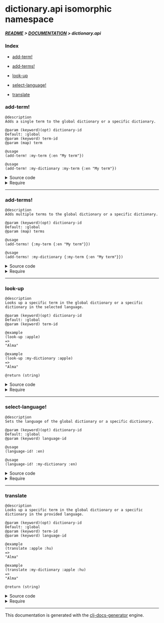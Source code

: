 
# dictionary.api isomorphic namespace

##### [README](../../../README.md) > [DOCUMENTATION](../../COVER.md) > dictionary.api

### Index

- [add-term!](#add-term)

- [add-terms!](#add-terms)

- [look-up](#look-up)

- [select-language!](#select-language)

- [translate](#translate)

### add-term!

```
@description
Adds a single term to the global dictionary or a specific dictionary.
```

```
@param (keyword)(opt) dictionary-id
Default: :global
@param (keyword) term-id
@param (map) term
```

```
@usage
(add-term! :my-term {:en "My term"})
```

```
@usage
(add-term! :my-dictionary :my-term {:en "My term"})
```

<details>
<summary>Source code</summary>

```
(defn add-term!
  ([term-id term]
   (add-term! :global term-id term))

  ([dictionary-id term-id term]
   (swap! state/TERM-COLLECTION assoc-in [dictionary-id term-id] term)))
```

</details>

<details>
<summary>Require</summary>

```
(ns my-namespace (:require [dictionary.api :refer [add-term!]]))

(dictionary.api/add-term! ...)
(add-term!                ...)
```

</details>

---

### add-terms!

```
@description
Adds multiple terms to the global dictionary or a specific dictionary.
```

```
@param (keyword)(opt) dictionary-id
Default: :global
@param (map) terms
```

```
@usage
(add-terms! {:my-term {:en "My term"}})
```

```
@usage
(add-terms! :my-dictionary {:my-term {:en "My term"}})
```

<details>
<summary>Source code</summary>

```
(defn add-terms!
  ([terms]
   (add-terms! :global terms))

  ([dictionary-id terms]
   (swap! state/TERM-COLLECTION update dictionary-id merge terms)))
```

</details>

<details>
<summary>Require</summary>

```
(ns my-namespace (:require [dictionary.api :refer [add-terms!]]))

(dictionary.api/add-terms! ...)
(add-terms!                ...)
```

</details>

---

### look-up

```
@description
Looks up a specific term in the global dictionary or a specific dictionary in the selected language.
```

```
@param (keyword)(opt) dictionary-id
Default: :global
@param (keyword) term-id
```

```
@example
(look-up :apple)
=>
"Alma"
```

```
@example
(look-up :my-dictionary :apple)
=>
"Alma"
```

```
@return (string)
```

<details>
<summary>Source code</summary>

```
(defn look-up
  ([term-id]
   (look-up :global term-id))

  ([dictionary-id term-id]
   (get-in @state/TERM-COLLECTION [dictionary-id term-id (dictionary-id @state/SELECTED-LANGUAGE)])))
```

</details>

<details>
<summary>Require</summary>

```
(ns my-namespace (:require [dictionary.api :refer [look-up]]))

(dictionary.api/look-up ...)
(look-up                ...)
```

</details>

---

### select-language!

```
@description
Sets the language of the global dictionary or a specific dictionary.
```

```
@param (keyword)(opt) dictionary-id
Default: :global
@param (keyword) language-id
```

```
@usage
(language-id! :en)
```

```
@usage
(language-id! :my-dictionary :en)
```

<details>
<summary>Source code</summary>

```
(defn select-language!
  ([language-id]
   (select-language! :global language-id))

  ([dictionary-id language-id]
   (swap! state/SELECTED-LANGUAGE assoc dictionary-id language-id)))
```

</details>

<details>
<summary>Require</summary>

```
(ns my-namespace (:require [dictionary.api :refer [select-language!]]))

(dictionary.api/select-language! ...)
(select-language!                ...)
```

</details>

---

### translate

```
@description
Looks up a specific term in the global dictionary or a specific dictionary in the provided language.
```

```
@param (keyword)(opt) dictionary-id
Default: :global
@param (keyword) term-id
@param (keyword) language-id
```

```
@example
(translate :apple :hu)
=>
"Alma"
```

```
@example
(translate :my-dictionary :apple :hu)
=>
"Alma"
```

```
@return (string)
```

<details>
<summary>Source code</summary>

```
(defn translate
  ([term-id language-id]
   (translate :global term-id language-id))

  ([dictionary-id term-id language-id]
   (get-in @state/TERM-COLLECTION [dictionary-id term-id language-id])))
```

</details>

<details>
<summary>Require</summary>

```
(ns my-namespace (:require [dictionary.api :refer [translate]]))

(dictionary.api/translate ...)
(translate                ...)
```

</details>

---

This documentation is generated with the [clj-docs-generator](https://github.com/bithandshake/clj-docs-generator) engine.

